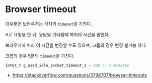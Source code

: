 # Browser timeout

대부분은 브라우저는 각자의 `timeout`을 가진다.

A로 요청을 한 뒤, 응답을 기다릴때 까지의 시간을 말한다.



브라우저에 따라 이 시간을 변경할 수도 있으며, 크롬의 경우 변경 불가능 하다.

크롬의 경우 5분의 `timeout`을 가진다.

```js
int64_t g_used_idle_socket_timeout_s = 300 // 5 minutes
```





- https://stackoverflow.com/questions/5798707/browser-timeouts